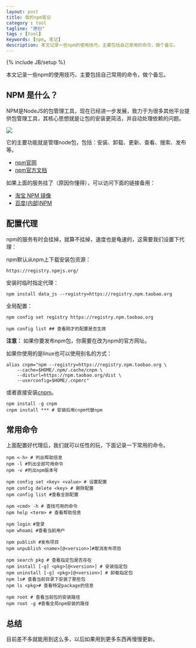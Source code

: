 ```yaml
---
layout: post
title: 我的npm笔记
category : tool
tagline: "原创"
tags : [tool]
keywords: [npm, 笔记]
description: 本文记录一些npm的使用技巧，主要包括自己常用的命令，做个备忘。
---
```

{% include JB/setup %}

本文记录一些npm的使用技巧，主要包括自己常用的命令，做个备忘。

## NPM 是什么？
NPM是NodeJS的包管理工具，现在已经进一步发展，致力于为很多其他平台提供包管理工具，其核心思想就是让包的安装更简洁，并自动处理依赖的问题。

![]({{BLOG_IMG}}235.png)

它的主要功能就是管理node包，包括：安装、卸载、更新、查看、搜索、发布等。

- [npm官网](https://npmjs.org/)
- [npm官方文档](https://npmjs.org/doc/README.html)

如果上面的服务挂了（原因你懂得），可以访问下面的链接备用：

- [淘宝 NPM 镜像](http://npm.taobao.org/)
- [百度(内部)NPM](http://npm.baidu.com/)

## 配置代理
npm的服务有时会挂掉，就算不挂掉，速度也是龟速的，这需要我们设置下代理：

npm默认从npm上下载安装包资源：

	https://registry.npmjs.org/

安装时临时指定代理：

	npm install data_js --registry=https://registry.npm.taobao.org

全局配置：

	npm config set registry https://registry.npm.taobao.org

	npm config list ## 查看刚才的配置是否生效

**注意：** 如果你要发布npm包，你需要在改为npm的官方网址。

如果你使用的是linux也可以使用别名的方式：

	alias cnpm="npm --registry=https://registry.npm.taobao.org \
		--cache=$HOME/.npm/.cache/cnpm \
		--disturl=https://npm.taobao.org/dist \
		--userconfig=$HOME/.cnpmrc"

或者直接安装[cnpm](http://cnpmjs.org/)。

	npm install -g cnpm
	cnpm install *** # 安装后用cnpm代替npm

## 常用命令
上面配置好代理后，我们就可以任性的玩，下面记录一下常用的命令。

	npm <-h> # 列出帮助信息
	npm -l #列出全部可用命令
	npm -v #列出npm版本号

	npm config set <key> <value> # 设置配置
	npm config delete <key> # 删除配置
	npm config list #查看全部配置

	npm <cmd> -h # 查找可用的命令
	npm help <term> # 查看帮助信息

	npm login #登录
	npm whoami #查看当前用户

	npm publish #发布项目
	npm unpublish <name>[@<version>]#取消发布项目

	npm search pkg # 查看指定包是否存在
	npm install [-g] <pkg>[@<version>] # 安装指定包
	npm uninstall [-g] <pkg>[@<version>] # 卸载指定包
	npm ls# 查看当前目录下安装了那些包
	npm ls <pkg># 查看特定package的信息

	npm root # 查看当前包的安装路径
	npm root -g #查看全局npm安装的路径

## 总结
目前差不多就能用到这么多，以后如果用到更多东西再慢慢更新。
